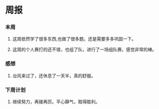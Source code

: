 # 周报

### 本周

1. 这周依然学了很多东西,也做了很多题。还是需要多多巩固一下。

2. 这周的个人赛打的还不错，也组了队，进行了一场组队赛，感觉非常的棒。

### 感想

1. 台风来过了，还休息了一天半，真的舒服。

### 下周计划

1. 继续努力，再接再厉。平心静气，取得胜利。


